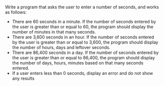 Write a program that asks the user to enter a number of seconds, and works as follows:
* There are 60 seconds in a minute. If the number of seconds entered by the user is greater than or equal to 60, the program should display the number of minutes in that many seconds.
* There are 3,600 seconds in an hour. If the number of seconds entered by the user is greater than or equal to 3,600, the program should display the number of hours, days and leftover seconds.
* There are 86,400 seconds in a day. If the number of seconds entered by the user is greater than or equal to 86,400, the program should display the number of days, hours, minutes based on that many seconds entered.
* If a user enters less than 0 seconds, display an error and do not show any results
